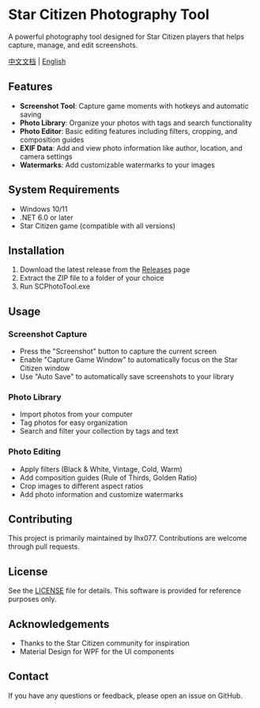 # Star Citizen Photography Tool

A powerful photography tool designed for Star Citizen players that helps capture, manage, and edit screenshots.

[中文文档](README_CN.md) | [English](README.md)

## Features

- **Screenshot Tool**: Capture game moments with hotkeys and automatic saving
- **Photo Library**: Organize your photos with tags and search functionality
- **Photo Editor**: Basic editing features including filters, cropping, and composition guides
- **EXIF Data**: Add and view photo information like author, location, and camera settings
- **Watermarks**: Add customizable watermarks to your images

## System Requirements

- Windows 10/11
- .NET 6.0 or later
- Star Citizen game (compatible with all versions)

## Installation

1. Download the latest release from the [Releases](https://github.com/lhx077/Star-Citizen-Photo-Tool/releases) page
2. Extract the ZIP file to a folder of your choice
3. Run SCPhotoTool.exe

## Usage

### Screenshot Capture

- Press the "Screenshot" button to capture the current screen
- Enable "Capture Game Window" to automatically focus on the Star Citizen window
- Use "Auto Save" to automatically save screenshots to your library

### Photo Library

- Import photos from your computer
- Tag photos for easy organization
- Search and filter your collection by tags and text

### Photo Editing

- Apply filters (Black & White, Vintage, Cold, Warm)
- Add composition guides (Rule of Thirds, Golden Ratio)
- Crop images to different aspect ratios
- Add photo information and customize watermarks

## Contributing

This project is primarily maintained by lhx077. Contributions are welcome through pull requests.

## License

See the [LICENSE](LICENSE) file for details. This software is provided for reference purposes only.

## Acknowledgements

- Thanks to the Star Citizen community for inspiration
- Material Design for WPF for the UI components

## Contact

If you have any questions or feedback, please open an issue on GitHub. 